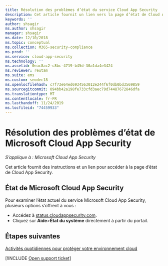 ```yaml
---
title: Résolution des problèmes d’état du service Cloud App Security
description: Cet article fournit un lien vers la page d’état de Cloud App Security
keywords: ''
author: shsagir
ms.author: shsagir
manager: shsagir
ms.date: 12/10/2018
ms.topic: conceptual
ms.collection: M365-security-compliance
ms.prod: ''
ms.service: cloud-app-security
ms.technology: ''
ms.assetid: 0eac8ac2-c8bc-4719-b45d-30a1da4e3424
ms.reviewer: reutam
ms.suite: ems
ms.custom: seodec18
ms.openlocfilehash: c7f73e64ed6934563012e244f6f0db0bd3569859
ms.sourcegitcommit: 094bb42a198fe733cfd3aec79d74487672846dfa
ms.translationtype: MT
ms.contentlocale: fr-FR
ms.lasthandoff: 11/24/2019
ms.locfileid: "74459933"
---
```

# <a name="troubleshooting-microsoft-cloud-app-security-status"></a>Résolution des problèmes d’état de Microsoft Cloud App Security

*S’applique à : Microsoft Cloud App Security*

Cet article fournit des instructions et un lien pour accéder à la page d’état de Cloud App Security.

## <a name="microsoft-cloud-app-security-status"></a>État de Microsoft Cloud App Security

Pour examiner l’état actuel du service Microsoft Cloud App Security, plusieurs options s’offrent à vous :

- Accédez à [status.cloudappsecurity.com](https://status.cloudappsecurity.com).
- Cliquez sur **Aide**>**État du système** directement à partir du portail.

## <a name="next-steps"></a>Étapes suivantes
 
[Activités quotidiennes pour protéger votre environnement cloud](daily-activities-to-protect-your-cloud-environment.md)   

[!INCLUDE [Open support ticket](includes/support.md)]  
  
  

